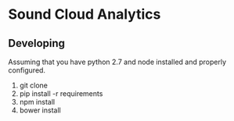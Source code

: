 # Sound Cloud Analytics

## Developing
Assuming that you have python 2.7 and node installed and properly configured.

1. git clone
2. pip install -r requirements
3. npm install
4. bower install
